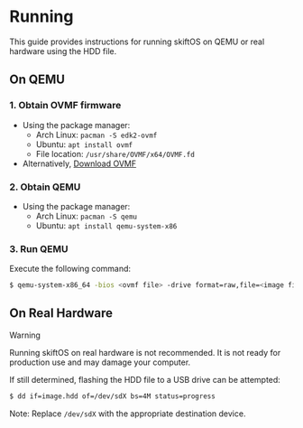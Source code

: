# Running

This guide provides instructions for running skiftOS on QEMU or real hardware using the HDD file.

## On QEMU

### 1. Obtain OVMF firmware

- Using the package manager:
  - Arch Linux: `pacman -S edk2-ovmf`
  - Ubuntu: `apt install ovmf`
  - File location: `/usr/share/OVMF/x64/OVMF.fd`
- Alternatively, [Download OVMF](https://retrage.github.io/edk2-nightly)

### 2. Obtain QEMU

- Using the package manager:
  - Arch Linux: `pacman -S qemu`
  - Ubuntu: `apt install qemu-system-x86`

### 3. Run QEMU

Execute the following command:

```bash
$ qemu-system-x86_64 -bios <ovmf file> -drive format=raw,file=<image file> -m 512M -serial stdio -enable-kvm
```

## On Real Hardware

> [!WARNING]
> Running skiftOS on real hardware is not recommended. It is not ready for production use and may damage your computer.

If still determined, flashing the HDD file to a USB drive can be attempted:

```bash
$ dd if=image.hdd of=/dev/sdX bs=4M status=progress
```
Note: Replace `/dev/sdX` with the appropriate destination device.
